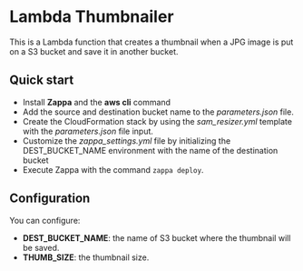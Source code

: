 # Lambda Thumbnailer

This is a Lambda function that creates a thumbnail when a JPG image is put on a S3 bucket and save it in another bucket.

## Quick start

- Install **Zappa** and the **aws cli** command
- Add the source and destination bucket name to the _parameters.json_ file.
- Create the CloudFormation stack by using the _sam_resizer.yml_ template with the _parameters.json_ file input.
- Customize the _zappa_settings.yml_ file by initializing the DEST_BUCKET_NAME environment with the name of the destination bucket
- Execute Zappa with the command `zappa deploy`.

## Configuration

You can configure:

- **DEST_BUCKET_NAME**: the name of S3 bucket where the thumbnail will be saved.
- **THUMB_SIZE**: the thumbnail size.